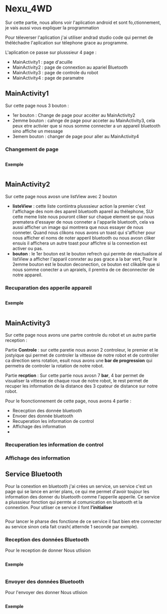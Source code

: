 # Nexu_4WD

Sur cette partie, nous allons voir l'aplication android et sont fo,ctionnement, je vais aussi vous expliquer la programmation

Pour téleverser l'aplication j'ai utiliser andrad studio code qui permet de théléchadre l'aplication sur télephone grace au programme.

L'aplication ce passe sur plusssieur 4 page : 
- MainActivity1 : page d'acuille
- MainActivity2 : page de connextion au apariel Bluetooth
- MainActivity3 : page de controle du robot
- MainActivity4 : page de paramatre

## MainActivity1
Sur cette page nous 3 bouton : 
- 1er bouton : Change de page pour accéter au MainActivity2
- 2emme bouton : cahnge de page pour acceter au MainActivity3, cela peux etre activier que si nous somme connecter a un appareil bluetooth sino affiche un message
- 3emem bouton : changer de page pour aller au MainActivity4
### Changement de page 
```
```
**Exemple**
```
```

## MainActivity2
Sur cette page nous avosn une listView avec 2 bouton
- **listeView** : cette liste contiintra plusssieur action la premier c'est l'affichage des nom des apareil bluetooth apareil au thélephone, SUr cette meme liste nous pouront cliker sur chaque element se qui nous prematera d'essayer de nous conneter a l'apparile bluetooth, cela va aussi afficher un image qui montrera que nous essayer de nous conneter. Quand nous clikons nous avons un toast qui s'afficher pour nous afficher el noms de noter apperil bluetooth ou nous avosn cliker ensuis il affichera un autre toast pour affichre si la connextion est activer ou pas.
- **bouton** : le 1er bouton est le bouton refrech qui permte de réactualisre al listView a afficher l'apparil connxter au pas grace a la bar vert, Pour le 2emme bouton est le bouton deconection, ce bouton est clikable que si nous somme conecter a un apraiels, il premtra de ce deconnecter de notre appareil.
### Recuparation des apperile appareil
```
```
**Exemple**
```
```

## MainActivity3 
Sur cette page nous avons une partre controle du robot et un autre partie reception :

Partie **Controle** : sur cette paretie nous avosn 2 controleur, le premier et le jostyique qui permet de controler la vittesse de notre robot et de controller ca direction sens rotation, esuit nous avons une **bar de progression** qui permetra de controler la rotation de notre robot. 

Partie **recption** : Sur cette partie nous avosn 7 **bar**, 4 bar permet de visualiser la vittesse de chaque roue de notre robot, le rest permet de recuper les information de la distance des 3 cpateur de distance sur notre robot.

Pour le foonctionnement de cette page, nous avons 4 partie :
- Rececption des donnée bluetooth
- Envoer des donnée bluetooth
- Recuperation les information de control
- Affichage des information
- 
### Recuperation les information de control
### Affichage des information

## Service Bluetooth
Pour la conextion en bluetooth j'ai crées un service, un service c'est un page qui se lance en arrier plans, ce qui me permet d'avoir toujour les information des donner du bluetooth comme l'apperile apperile. Ce service a plusssieur fonction qui permte al comunication en bluetooth et la connextion. Pour utliser ce service il font **l'initialiser**
```
```
Pour lancer le pharse des fonctione de ce service il faut bien etre connecter au service sinon cela fait crash( atternde 1 seconde par exmple).
### Reception des données Bluetooth
Pour le reception de donner Nous utlision 
```
```
**Exemple**
```
```
### Envoyer des données Bluetooth
Pour l'envoyer des donner Nous utlision
```
```
**Exemple**
```
```
